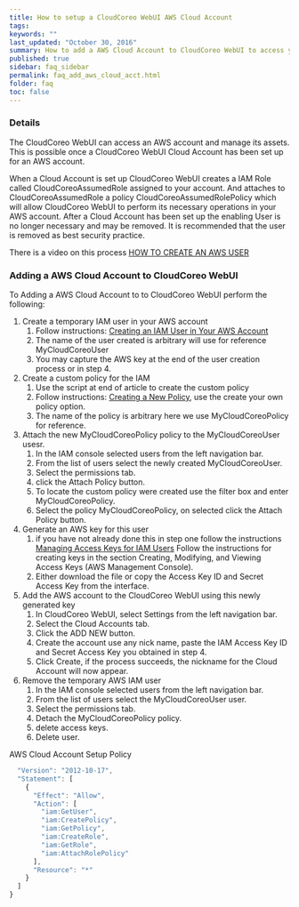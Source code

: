 ```yaml
---
title: How to setup a CloudCoreo WebUI AWS Cloud Account
tags:
keywords: ""
last_updated: "October 30, 2016"
summary: How to add a AWS Cloud Account to CloudCoreo WebUI to access your AWS account.
published: true
sidebar: faq_sidebar
permalink: faq_add_aws_cloud_acct.html
folder: faq
toc: false
---
```


### Details  
The CloudCoreo WebUI can access an AWS account and manage its assets. This is possible once a CloudCoreo WebUI Cloud Account has been set up for an AWS account.

When a Cloud Account is set up CloudCoreo WebUI creates a IAM Role called CloudCoreoAssumedRole assigned to your account. And attaches to CloudCoreoAssumedRole a policy CloudCoreoAssumedRolePolicy which will allow CloudCoreo WebUI to perform its necessary operations in your AWS account. After a Cloud Account has been set up the enabling User is no longer necessary and may be removed. It is recommended that the user is removed as best security practice.

There is a video on this process [HOW TO CREATE AN AWS USER](http://docs.aws.amazon.com/IAM/latest/UserGuide/id_users_create.html)

### Adding a AWS Cloud Account to CloudCoreo WebUI  

To Adding a AWS Cloud Account to to CloudCoreo WebUI perform the following:

1. Create a temporary IAM user in your AWS account
	  1. Follow instructions: [Creating an IAM User in Your AWS Account](http://docs.aws.amazon.com/IAM/latest/UserGuide/id_users_create.html)
	  2. The name of the user created is arbitrary will use for reference MyCloudCoreoUser
	  3. You may capture the AWS key at the end of the user creation process or in step 4.
2. Create a custom policy for the IAM  
	1.  Use the script at end of article to create the custom policy
	2. Follow instructions: [Creating a New Policy](http://docs.aws.amazon.com/IAM/latest/UserGuide/access_policies_create.html), use the create your own policy option.
	3. The name of the policy is arbitrary here we use MyCloudCoreoPolicy for reference.
3. Attach the new MyCloudCoreoPolicy policy to the MyCloudCoreoUser usesr.
	1. In the IAM console selected users from the left navigation bar.
	2. From the list of users select the newly created MyCloudCoreoUser.
	3. Select the permissions tab.
	4. click the Attach Policy button.
	5. To locate the custom policy were created use the filter box and enter MyCloudCoreoPolicy.
	6. Select the policy MyCloudCoreoPolicy, on selected click the Attach Policy button.
4. Generate an AWS key for this user
	1. if you have not already done this in step one follow the instructions [Managing Access Keys for IAM Users](http://docs.aws.amazon.com/IAM/latest/UserGuide/id_credentials_access-keys.html) Follow the instructions for creating keys in the section Creating, Modifying, and Viewing Access Keys (AWS Management Console).
	2. Either download the file or copy the Access Key ID and Secret Access Key from the interface.
5. Add the AWS account to the CloudCoreo WebUI using this newly generated key
	1. In CloudCoreo WebUI, select Settings from the left navigation bar.
	2. Select the Cloud Accounts tab.
	3. Click the ADD NEW button.
	4. Create the account use any nick name, paste the IAM Access Key ID and Secret Access Key you obtained in step 4.
	5. Click Create, if the process succeeds, the nickname for the Cloud Account will now appear.
6. Remove the temporary AWS IAM user
	1. In the IAM console selected users from the left navigation bar.
	2. From the list of users select the MyCloudCoreoUser user.
	3. Select the permissions tab.
	4. Detach the MyCloudCoreoPolicy policy.
	5. delete access keys.
	6. Delete user.


AWS Cloud Account Setup Policy
```javascript {
  "Version": "2012-10-17",
  "Statement": [
    {
      "Effect": "Allow",
      "Action": [
        "iam:GetUser",
        "iam:CreatePolicy",
        "iam:GetPolicy",
        "iam:CreateRole",
        "iam:GetRole",
        "iam:AttachRolePolicy"
      ],
      "Resource": "*"
    }
  ]
}
```